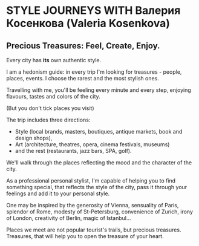 # STYLE JOURNEYS WITH Валерия Косенкова (Valeria Kosenkova)

## Precious Treasures: Feel, Create, Enjoy.

Every city has **its** own authentic style.

I am a hedonism guide: in every trip I'm looking for treasures - people, places, events. I choose the rarest and the most stylish ones.

Travelling with me, you'll be feeling every minute and every step, enjoying flavours, tastes and colors of the city.

(But you don't tick places you visit)

The trip includes three directions:

* Style (local brands, masters, boutiques, antique markets, book and design shops),
* Art (architecture, theatres, opera, cinema festivals, museums)
* and the rest (restaurants, jazz bars, SPA, golf).

We'll walk through the places reflecting the mood and the character of the city.

As a professional personal stylist, I'm capable of helping you to find something special, that reflects the style of the city, pass it through your feelings and add it to your personal style.

One may be inspired by the generosity of Vienna, sensuality of Paris, splendor of Rome, modesty of St-Petersburg, convenience of Zurich, irony of London, creativity of Berlin, magic of Istanbul...

Places we meet are not popular tourist's trails, but precious treasures. Treasures, that will help you to open the treasure of your heart.
